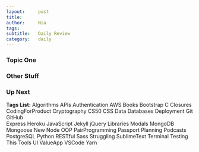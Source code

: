 ```yaml
---
layout:     post
title:      
author:     Nia
tags: 		  
subtitle:  	Daily Review
category:   daily
---
```


### Topic One


### Other Stuff


### Up Next


**Tags List:**
Algorithms
APIs
Authentication
AWS
Books
Bootstrap
C
Closures
CodingForProduct
Cryptography
CS50
CSS
Data
Databases
Deployment
Git
GitHub  
Express
Heroku
JavaScript
Jekyll
jQuery
Libraries
Modals
MongoDB  
Mongoose
New
Node
OOP
PairProgramming
Passport
Planning
Podcasts
PostgreSQL
Python
RESTful
Sass
Struggling
SublimeText
Terminal
Testing
This
Tools
UI
ValueApp
VSCode
Yarn
